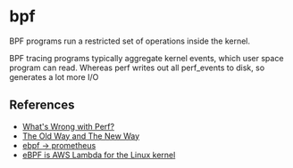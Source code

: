 # bpf

BPF programs run a restricted set of operations inside the kernel.

BPF tracing programs typically aggregate kernel events, which user space program can read. Whereas perf writes out all perf_events to disk, so generates a lot more I/O

## References

- [What's Wrong with Perf?](https://www.youtube.com/watch?v=0qI31tdlV-k#t=20m15s)
- [The Old Way and The New Way](https://www.youtube.com/watch?v=0qI31tdlV-k#t=29m40s)
- [ebpf -> prometheus](https://blog.cloudflare.com/introducing-ebpf_exporter/)
- [eBPF is AWS Lambda for the Linux kernel](https://twitter.com/tgraf__/status/1059564706640224256?s=19)
